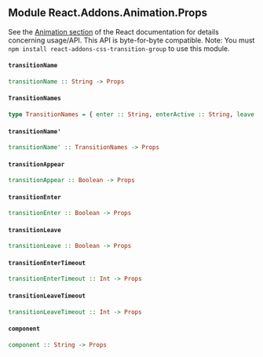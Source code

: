 ## Module React.Addons.Animation.Props

See the [Animation section](https://facebook.github.io/react/docs/animation.html) of the React documentation for details concerning usage/API.
This API is byte-for-byte compatible.
Note:  You must `npm install react-addons-css-transition-group` to use this module.

#### `transitionName`

``` purescript
transitionName :: String -> Props
```

#### `TransitionNames`

``` purescript
type TransitionNames = { enter :: String, enterActive :: String, leave :: String, leaveActive :: String, appearActive :: String }
```

#### `transitionName'`

``` purescript
transitionName' :: TransitionNames -> Props
```

#### `transitionAppear`

``` purescript
transitionAppear :: Boolean -> Props
```

#### `transitionEnter`

``` purescript
transitionEnter :: Boolean -> Props
```

#### `transitionLeave`

``` purescript
transitionLeave :: Boolean -> Props
```

#### `transitionEnterTimeout`

``` purescript
transitionEnterTimeout :: Int -> Props
```

#### `transitionLeaveTimeout`

``` purescript
transitionLeaveTimeout :: Int -> Props
```

#### `component`

``` purescript
component :: String -> Props
```


